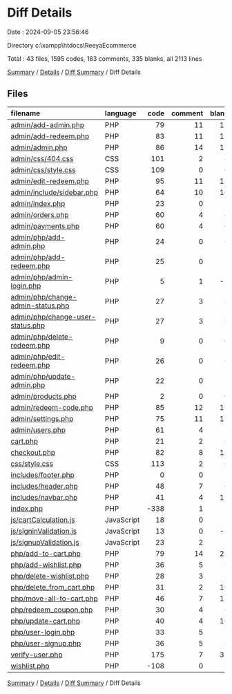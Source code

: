 # Diff Details

Date : 2024-09-05 23:56:46

Directory c:\\xampp\\htdocs\\ReeyaEcommerce

Total : 43 files,  1595 codes, 183 comments, 335 blanks, all 2113 lines

[Summary](results.md) / [Details](details.md) / [Diff Summary](diff.md) / Diff Details

## Files
| filename | language | code | comment | blank | total |
| :--- | :--- | ---: | ---: | ---: | ---: |
| [admin/add-admin.php](/admin/add-admin.php) | PHP | 79 | 11 | 11 | 101 |
| [admin/add-redeem.php](/admin/add-redeem.php) | PHP | 83 | 11 | 11 | 105 |
| [admin/admin.php](/admin/admin.php) | PHP | 86 | 14 | 17 | 117 |
| [admin/css/404.css](/admin/css/404.css) | CSS | 101 | 2 | 4 | 107 |
| [admin/css/style.css](/admin/css/style.css) | CSS | 109 | 0 | 0 | 109 |
| [admin/edit-redeem.php](/admin/edit-redeem.php) | PHP | 95 | 11 | 13 | 119 |
| [admin/include/sidebar.php](/admin/include/sidebar.php) | PHP | 64 | 10 | 10 | 84 |
| [admin/index.php](/admin/index.php) | PHP | 23 | 0 | 5 | 28 |
| [admin/orders.php](/admin/orders.php) | PHP | 60 | 4 | 6 | 70 |
| [admin/payments.php](/admin/payments.php) | PHP | 60 | 4 | 6 | 70 |
| [admin/php/add-admin.php](/admin/php/add-admin.php) | PHP | 24 | 0 | 6 | 30 |
| [admin/php/add-redeem.php](/admin/php/add-redeem.php) | PHP | 25 | 0 | 7 | 32 |
| [admin/php/admin-login.php](/admin/php/admin-login.php) | PHP | 5 | 1 | -1 | 5 |
| [admin/php/change-admin-status.php](/admin/php/change-admin-status.php) | PHP | 27 | 3 | 9 | 39 |
| [admin/php/change-user-status.php](/admin/php/change-user-status.php) | PHP | 27 | 3 | 9 | 39 |
| [admin/php/delete-redeem.php](/admin/php/delete-redeem.php) | PHP | 9 | 0 | 0 | 9 |
| [admin/php/edit-redeem.php](/admin/php/edit-redeem.php) | PHP | 26 | 0 | 6 | 32 |
| [admin/php/update-admin.php](/admin/php/update-admin.php) | PHP | 22 | 0 | 5 | 27 |
| [admin/products.php](/admin/products.php) | PHP | 2 | 0 | 0 | 2 |
| [admin/redeem-code.php](/admin/redeem-code.php) | PHP | 85 | 12 | 16 | 113 |
| [admin/settings.php](/admin/settings.php) | PHP | 75 | 11 | 15 | 101 |
| [admin/users.php](/admin/users.php) | PHP | 61 | 4 | 5 | 70 |
| [cart.php](/cart.php) | PHP | 21 | 2 | 4 | 27 |
| [checkout.php](/checkout.php) | PHP | 82 | 8 | 14 | 104 |
| [css/style.css](/css/style.css) | CSS | 113 | 2 | 0 | 115 |
| [includes/footer.php](/includes/footer.php) | PHP | 0 | 0 | 2 | 2 |
| [includes/header.php](/includes/header.php) | PHP | 48 | 7 | 6 | 61 |
| [includes/navbar.php](/includes/navbar.php) | PHP | 41 | 4 | 11 | 56 |
| [index.php](/index.php) | PHP | -338 | 1 | 3 | -334 |
| [js/cartCalculation.js](/js/cartCalculation.js) | JavaScript | 18 | 0 | 5 | 23 |
| [js/signinValidation.js](/js/signinValidation.js) | JavaScript | 13 | 0 | -3 | 10 |
| [js/signupValidation.js](/js/signupValidation.js) | JavaScript | 23 | 2 | 3 | 28 |
| [php/add-to-cart.php](/php/add-to-cart.php) | PHP | 79 | 14 | 23 | 116 |
| [php/add-wishlist.php](/php/add-wishlist.php) | PHP | 36 | 5 | 9 | 50 |
| [php/delete-wishlist.php](/php/delete-wishlist.php) | PHP | 28 | 3 | 8 | 39 |
| [php/delete_from_cart.php](/php/delete_from_cart.php) | PHP | 31 | 2 | 10 | 43 |
| [php/move-all-to-cart.php](/php/move-all-to-cart.php) | PHP | 46 | 7 | 11 | 64 |
| [php/redeem_coupon.php](/php/redeem_coupon.php) | PHP | 30 | 4 | 6 | 40 |
| [php/update-cart.php](/php/update-cart.php) | PHP | 40 | 4 | 10 | 54 |
| [php/user-login.php](/php/user-login.php) | PHP | 33 | 5 | 7 | 45 |
| [php/user-signup.php](/php/user-signup.php) | PHP | 36 | 5 | 8 | 49 |
| [verify-user.php](/verify-user.php) | PHP | 175 | 7 | 31 | 213 |
| [wishlist.php](/wishlist.php) | PHP | -108 | 0 | 7 | -101 |

[Summary](results.md) / [Details](details.md) / [Diff Summary](diff.md) / Diff Details